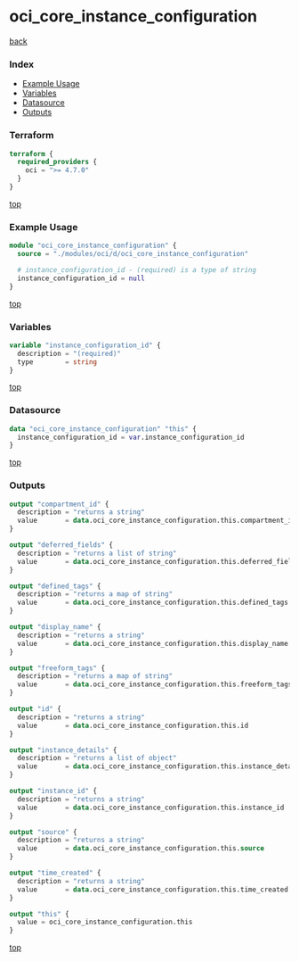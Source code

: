 # oci_core_instance_configuration

[back](../oci.md)

### Index

- [Example Usage](#example-usage)
- [Variables](#variables)
- [Datasource](#datasource)
- [Outputs](#outputs)

### Terraform

```terraform
terraform {
  required_providers {
    oci = ">= 4.7.0"
  }
}
```

[top](#index)

### Example Usage

```terraform
module "oci_core_instance_configuration" {
  source = "./modules/oci/d/oci_core_instance_configuration"

  # instance_configuration_id - (required) is a type of string
  instance_configuration_id = null
}
```

[top](#index)

### Variables

```terraform
variable "instance_configuration_id" {
  description = "(required)"
  type        = string
}
```

[top](#index)

### Datasource

```terraform
data "oci_core_instance_configuration" "this" {
  instance_configuration_id = var.instance_configuration_id
}
```

[top](#index)

### Outputs

```terraform
output "compartment_id" {
  description = "returns a string"
  value       = data.oci_core_instance_configuration.this.compartment_id
}

output "deferred_fields" {
  description = "returns a list of string"
  value       = data.oci_core_instance_configuration.this.deferred_fields
}

output "defined_tags" {
  description = "returns a map of string"
  value       = data.oci_core_instance_configuration.this.defined_tags
}

output "display_name" {
  description = "returns a string"
  value       = data.oci_core_instance_configuration.this.display_name
}

output "freeform_tags" {
  description = "returns a map of string"
  value       = data.oci_core_instance_configuration.this.freeform_tags
}

output "id" {
  description = "returns a string"
  value       = data.oci_core_instance_configuration.this.id
}

output "instance_details" {
  description = "returns a list of object"
  value       = data.oci_core_instance_configuration.this.instance_details
}

output "instance_id" {
  description = "returns a string"
  value       = data.oci_core_instance_configuration.this.instance_id
}

output "source" {
  description = "returns a string"
  value       = data.oci_core_instance_configuration.this.source
}

output "time_created" {
  description = "returns a string"
  value       = data.oci_core_instance_configuration.this.time_created
}

output "this" {
  value = oci_core_instance_configuration.this
}
```

[top](#index)